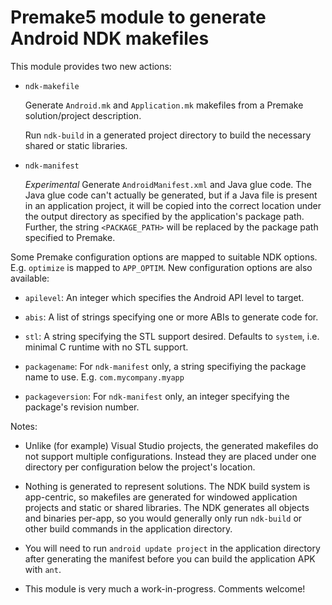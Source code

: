 # Premake5 module to generate Android NDK makefiles

This module provides two new actions:

* `ndk-makefile`

	Generate `Android.mk` and `Application.mk` makefiles from a Premake solution/project description. 

	Run `ndk-build` in a generated project directory to build the necessary shared or static libraries.

* `ndk-manifest`

	_Experimental_ Generate `AndroidManifest.xml` and Java glue code. The Java glue code can't actually be
generated, but if a Java file is present in an application project, it will be copied into the correct 
location under the output directory as specified by the application's package path. Further, the string
`<PACKAGE_PATH>` will be replaced by the package path specified to Premake.

Some Premake configuration options are mapped to suitable NDK options. E.g. `optimize` is mapped to `APP_OPTIM`. 
New configuration options are also available:

* `apilevel`: An integer which specifies the Android API level to target.

* `abis`: A list of strings specifying one or more ABIs to generate code for.

* `stl`: A string specifying the STL support desired. Defaults to `system`, i.e. minimal C runtime with no STL support.

* `packagename`: For `ndk-manifest` only, a string specifiying the package name to use. E.g. `com.mycompany.myapp`

* `packageversion`: For `ndk-manifest` only, an integer specifying the package's revision number.

Notes: 

* Unlike (for example) Visual Studio projects, the generated makefiles do not support multiple configurations. Instead
they are placed under one directory per configuration below the project's location.

* Nothing is generated to represent solutions. The NDK build system is app-centric, so makefiles are generated for 
windowed application projects and static or shared libraries. The NDK generates all objects and binaries per-app,
so you would generally only run `ndk-build` or other build commands in the application directory.

* You will need to run `android update project` in the application directory after generating the manifest before you
can build the application APK with `ant`.

* This module is very much a work-in-progress. Comments welcome!